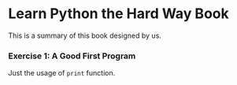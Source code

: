# Learn Python the Hard Way Book
This is a summary of this book designed by us.

### Exercise 1: A Good First Program
Just the usage of `print` function.


